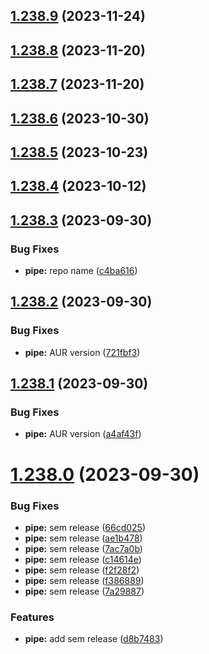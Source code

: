 ## [1.238.9](https://github.com/RouHim/chwp/compare/1.238.8...1.238.9) (2023-11-24)

## [1.238.8](https://github.com/RouHim/chwp/compare/1.238.7...1.238.8) (2023-11-20)

## [1.238.7](https://github.com/RouHim/chwp/compare/1.238.6...1.238.7) (2023-11-20)

## [1.238.6](https://github.com/RouHim/chwp/compare/1.238.5...1.238.6) (2023-10-30)

## [1.238.5](https://github.com/RouHim/chwp/compare/1.238.4...1.238.5) (2023-10-23)

## [1.238.4](https://github.com/RouHim/chwp/compare/1.238.3...1.238.4) (2023-10-12)

## [1.238.3](https://github.com/RouHim/chwp/compare/1.238.2...1.238.3) (2023-09-30)


### Bug Fixes

* **pipe:** repo name ([c4ba616](https://github.com/RouHim/chwp/commit/c4ba616f728e40d207107e14905adb40144c92f4))

## [1.238.2](https://github.com/RouHim/chwp/compare/1.238.1...1.238.2) (2023-09-30)


### Bug Fixes

* **pipe:** AUR version ([721fbf3](https://github.com/RouHim/chwp/commit/721fbf3346cb0f8b67e0b3ee428eb3b5c2900d44))

## [1.238.1](https://github.com/RouHim/chwp/compare/1.238.0...1.238.1) (2023-09-30)


### Bug Fixes

* **pipe:** AUR version ([a4af43f](https://github.com/RouHim/chwp/commit/a4af43f33b09ee6df7f550efaf35d401bd39ded9))

# [1.238.0](https://github.com/RouHim/chwp/compare/v1.237.0...1.238.0) (2023-09-30)


### Bug Fixes

* **pipe:** sem release ([66cd025](https://github.com/RouHim/chwp/commit/66cd0253c21dc867b7d0fc3415f6ea52e18b4861))
* **pipe:** sem release ([ae1b478](https://github.com/RouHim/chwp/commit/ae1b478a3f7fdf1a32d1fef398da818e1f917ce5))
* **pipe:** sem release ([7ac7a0b](https://github.com/RouHim/chwp/commit/7ac7a0b08bad0b6ef105fd7a6df4a5b6d1e0636f))
* **pipe:** sem release ([c14614e](https://github.com/RouHim/chwp/commit/c14614e9d2af050d0ce28696ad6f6e438b56cb2b))
* **pipe:** sem release ([f2f28f2](https://github.com/RouHim/chwp/commit/f2f28f23d7157404e46e1c3fbe8aa3bed6234d1c))
* **pipe:** sem release ([f386889](https://github.com/RouHim/chwp/commit/f386889efb2dface864d18c67fe73e1e0fe31c95))
* **pipe:** sem release ([7a29887](https://github.com/RouHim/chwp/commit/7a298871758595dc600b760ac0a96dcf6219075f))


### Features

* **pipe:** add sem release ([d8b7483](https://github.com/RouHim/chwp/commit/d8b74830292afb7ae3f2ad3b28b9641e3ba40208))
